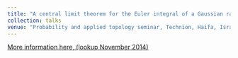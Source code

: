 ```yaml
---
title: "A central limit theorem for the Euler integral of a Gaussian random field"
collection: talks
venue: "Probability and applied topology seminar, Technion, Haifa, Israel"
---
```


[More information here, (lookup November 2014)](http://probability.technion.ac.il/index.php/seminar)
